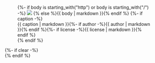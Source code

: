 <figure itemscope itemtype="http://schema.org/MediaObject" class="{{ class | default(class='') }}">
{%- if body is starting_with("http") or body is starting_with("/") -%}
<img itemprop="contentUrl" src="{{ body }}">
{% else %}{{ body | markdown }}{% endif %}
{%- if caption -%}<figcaption><span class=caption itemprop="caption">{{ caption | markdown }}</span>{%- if author -%}<span class=author itemprop="author">{{ author | markdown }}</span>{% endif %}{%- if license -%}<span class=license itemprop="license">{{ license | markdown }}</span>{% endif %}</figcaption>{% endif %}
</figure>{%- if clear -%}<br style="clear: both">{% endif %}